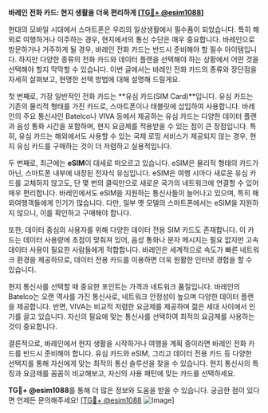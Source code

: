 **바레인 전화 카드: 현지 생활을 더욱 편리하게 [[TG💪+ @esim1088](https://t.me/s/esim1088)]**

현대의 모바일 시대에서 스마트폰은 우리의 일상생활에서 필수품이 되었습니다. 특히 해외로 여행하거나 이주하는 경우, 현지에서의 통신 수단은 매우 중요합니다. 바레인으로 방문하거나 거주하게 될 경우, 바레인 전화 카드는 반드시 준비해야 할 필수 아이템입니다. 하지만 다양한 종류의 전화 카드와 데이터 플랜을 선택해야 하는 상황에서 어떤 것을 선택해야 할지 막막할 수 있습니다. 이번 글에서는 바레인 전화 카드의 종류와 장단점을 자세히 살펴보고, 현명한 선택 방법에 대해 설명해 드릴게요.

첫 번째로, 가장 일반적인 전화 카드는 **유심 카드(SIM Card)**입니다. 유심 카드는 기존의 물리적 형태를 가진 카드로, 스마트폰이나 태블릿에 삽입하여 사용합니다. 바레인의 주요 통신사인 Batelco나 VIVA 등에서 제공하는 유심 카드는 다양한 데이터 플랜과 음성 통화 시간을 포함하며, 현지 요금제를 적용받을 수 있는 점이 큰 장점입니다. 특히, 유심 카드는 해외에서도 사용할 수 있는 국제 로밍 서비스가 제공되지 않는 경우, 현지 유심 카드를 구매하는 것이 더 저렴하고 실용적입니다.

두 번째로, 최근에는 **eSIM**이 대세로 떠오르고 있습니다. eSIM은 물리적 형태의 카드가 아닌, 스마트폰 내부에 내장된 전자식 유심입니다. eSIM은 여행 시마다 새로운 유심 카드를 교체하지 않고도, 단 몇 번의 클릭만으로 새로운 국가의 네트워크에 연결할 수 있어 매우 편리합니다. 바레인에서도 eSIM을 지원하는 통신사들이 늘어나고 있으며, 특히 해외여행객들에게 인기가 많습니다. 다만, 일부 옛 모델의 스마트폰에서는 eSIM을 지원하지 않으니, 이를 확인하고 구매해야 합니다.

또한, 데이터 중심의 사용자를 위해 다양한 데이터 전용 SIM 카드도 존재합니다. 이 카드는 데이터 사용량에 초점이 맞춰져 있어, 음성 통화나 문자 메시지는 필요 없지만 고속 데이터 사용이 필요한 사람들에게 적합합니다. 바레인은 세계적으로 속도가 빠른 네트워크 환경을 제공하므로, 데이터 전용 카드를 이용하면 더욱 원활한 인터넷 경험을 할 수 있습니다.

현지 통신사를 선택할 때 중요한 포인트는 가격과 네트워크 품질입니다. 바레인의 Batelco는 오랜 역사를 가진 통신사로, 네트워크 안정성이 높으며 다양한 데이터 플랜을 제공합니다. 반면, VIVA는 비교적 저렴한 요금제를 제공하며 젊은 세대 사이에서 인기를 끌고 있습니다. 자신의 필요에 맞는 통신사를 선택하여 최적의 요금제를 사용하는 것이 중요합니다.

결론적으로, 바레인에서 현지 생활을 시작하거나 여행을 계획 중이라면 바레인 전화 카드를 반드시 준비해야 합니다. 유심 카드와 eSIM, 그리고 데이터 전용 카드 등 다양한 선택지를 통해 자신에게 맞는 최적의 통신 솔루션을 찾을 수 있습니다. 현지 통신사의 특징과 요금제를 꼼꼼히 비교해보고, 자신의 사용 패턴에 맞는 카드를 선택하세요.

**TG💪+ @esim1088**를 통해 더 많은 정보와 도움을 받을 수 있습니다. 궁금한 점이 있다면 언제든 문의해주세요! [[TG💪+ @esim1088](https://t.me/s/esim1088) ![Image](https://i.postimg.cc/Y0z9fWf4/image.png)]